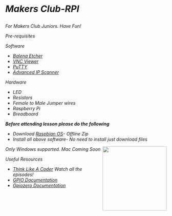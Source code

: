 ***<h1>Makers Club-RPI***



<h6>For Makers Club Juniors. Have Fun!

Pre-requisites

Software
- [Balena Etcher](https://www.balena.io/etcher/)
- [VNC Viewer](https://www.realvnc.com/en/connect/download/viewer/)
- [PuTTY](https://www.chiark.greenend.org.uk/~sgtatham/putty/latest.html)
- [Advanced IP Scanner](https://www.advanced-ip-scanner.com/)

Hardware
- LED
- Resistors
- Female to Male Jumper wires
- Raspberry Pi
- Breadboard

**Before attending lesson please do the following**
- Download [Raspbian OS](https://www.raspberrypi.org/downloads/raspbian/)- Offline Zip
- Install all above software- No need to install just download files

<img src="https://www.raspberrypi.org/app/uploads/2011/10/Raspi-PGB001.png" align="right" width="200">

Only Windows supported. Mac Coming Soon


Useful Resources
- [Think Like A Coder](https://ed.ted.com/lessons/the-prison-break-think-like-a-coder-ep-1) Watch all the episodes!
- [GPIO Documentation](https://www.raspberrypi.org/documentation/usage/gpio/)
- [Gpiozero Documentation](https://gpiozero.readthedocs.io/en/stable/index.html)
